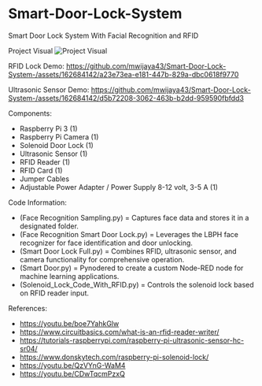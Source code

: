 # Smart-Door-Lock-System
Smart Door Lock System With Facial Recognition and RFID

Project Visual
![Project Visual](https://github.com/mwijaya43/Smart-Door-Lock-System-/assets/162684142/da14cd8c-f2f1-4e8b-a7b0-e9547167f7ad)

RFID Lock Demo:
https://github.com/mwijaya43/Smart-Door-Lock-System-/assets/162684142/a23e73ea-e181-447b-829a-dbc0618f9770

Ultrasonic Sensor Demo:
https://github.com/mwijaya43/Smart-Door-Lock-System-/assets/162684142/d5b72208-3062-463b-b2dd-959590fbfdd3

Components:
- Raspberry Pi 3 (1)
- Raspberry Pi Camera (1)  
- Solenoid Door Lock (1)
- Ultrasonic Sensor (1)
- RFID Reader (1)
- RFID Card (1)
- Jumper Cables 
- Adjustable Power Adapter / Power Supply 8-12 volt, 3-5 A (1)

Code Information:
- (Face Recognition Sampling.py) = Captures face data and stores it in a designated folder.
- (Face Recognition Smart Door Lock.py) = Leverages the LBPH face recognizer for face identification and door unlocking.
- (Smart Door Lock Full.py) = Combines RFID, ultrasonic sensor, and camera functionality for comprehensive operation.
- (Smart Door.py) = Pynodered to create a custom Node-RED node for machine learning applications.
- (Solenoid_Lock_Code_With_RFID.py) = Controls the solenoid lock based on RFID reader input.

References:
- https://youtu.be/boe7YahkGlw
- https://www.circuitbasics.com/what-is-an-rfid-reader-writer/
- https://tutorials-raspberrypi.com/raspberry-pi-ultrasonic-sensor-hc-sr04/
- https://www.donskytech.com/raspberry-pi-solenoid-lock/
- https://youtu.be/QzVYnG-WaM4
- https://youtu.be/CDwTqcmPzxQ
